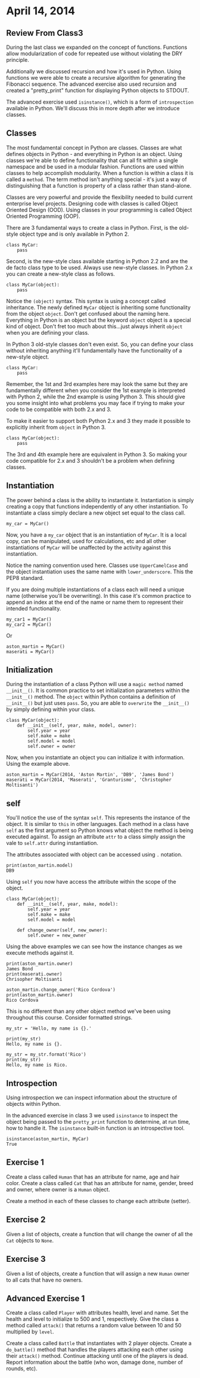 April 14, 2014
==============

Review From Class3
-----------------

During the last class we expanded on the concept of functions.  Functions allow modularization of code for repeated use without violating the DRY principle.

Additionally we discussed recursion and how it's used in Python.  Using functions we were able to create a recursive algorithm for generating the Fibonacci sequence.  The advanced exercise also used recursion and created a "pretty_print" function for displaying Python objects to STDOUT.

The advanced exercise used ``isinstance()``, which is a form of ``introspection`` available in Python.  We'll discuss this in more depth after we introduce classes.

Classes
-----------------

The most fundamental concept in Python are classes.  Classes are what defines objects in Python - and everything in Python is an object.  Using classes we're able to define functionality that can all fit within a single namespace and be used in a modular fashion.  Functions are used within classes to help accomplish modularity.  When a function is within a class it is called a ``method``.  The term method isn't anything special - it's just a way of distinguishing that a function is property of a class rather than stand-alone.

Classes are very powerful and provide the flexibility needed to build current enterprise level projects.  Designing code with classes is called Object Oriented Design (OOD).  Using classes in your programming is called Object Oriented Programming (OOP).

There are 3 fundamental ways to create a class in Python.  First, is the old-style object type and is only available in Python 2.

    class MyCar:
        pass

Second, is the new-style class available starting in Python 2.2 and are the de facto class type to be used.  Always use new-style classes.  In Python 2.x you can create a new-style class as follows.

    class MyCar(object):
        pass

Notice the ``(object)`` syntax.  This syntax is using a concept called inheritance.  The newly defined ``MyCar`` object is inheriting some functionality from the object ``object``.  Don't get confused about the naming here.  Everything in Python is an object but the keyword ``object`` object is a special kind of object.  Don't fret too much about this...just always inherit ``object`` when you are defining your class.

In Python 3 old-style classes don't even exist.  So, you can define your class without inheriting anything it'll fundamentally have the functionality of a new-style object.

    class MyCar:
        pass

Remember, the 1st and 3rd examples here may look the same but they are fundamentally different when you consider the 1st example is interpreted with Python 2, while the 2nd example is using Python 3.  This should give you some insight into what problems you may face if trying to make your code to be compatible with both 2.x and 3.

To make it easier to support both Python 2.x and 3 they made it possible to explicitly inherit from ``object`` in Python 3.

    class MyCar(object):
        pass

The 3rd and 4th example here are equivalent in Python 3.  So making your code compatible for 2.x and 3 shouldn't be a problem when defining classes.

Instantiation
-----------------

The power behind a class is the ability to instantiate it.  Instantiation is simply creating a copy that functions independently of any other instantiation.  To instantiate a class simply declare a new object set equal to the class call.

    my_car = MyCar()

Now, you have a ``my_car`` object that is an instantiation of ``MyCar``.  It is a local copy, can be manipulated, used for calculations, etc and all other instantiations of ``MyCar`` will be unaffected by the activity against this instantiation.

Notice the naming convention used here.  Classes use ``UpperCamelCase`` and the object instantiation uses the same name with ``lower_underscore``.  This the PEP8 standard.

If you are doing multiple instantiations of a class each will need a unique name (otherwise you'll be overwriting).  In this case it's common practice to append an index at the end of the name or name them to represent their intended functionality.

    my_car1 = MyCar()
    my_car2 = MyCar()

Or

    aston_martin = MyCar()
    maserati = MyCar()

Initialization
-----------------

During the instantiation of a class Python will use a ``magic method`` named ``__init__()``.  It is common practice to set initialization parameters within the ``__init__()`` method.  The ``object`` within Python contains a definition of ``__init__()`` but just uses ``pass``.  So, you are able to ``overwrite`` the ``__init__()`` by simply defining within your class.

    class MyCar(object):
        def __init__(self, year, make, model, owner):
            self.year = year
            self.make = make
            self.model = model
            self.owner = owner

Now, when you instantiate an object you can initialize it with information.  Using the example above.

    aston_martin = MyCar(2014, 'Aston Martin', 'DB9', 'James Bond')
    maserati = MyCar(2014, 'Maserati', 'Granturismo', 'Christopher Moltisanti')

self
-----------------

You'll notice the use of the syntax ``self``.  This represents the instance of the object.  It is similar to ``this`` in other languages.  Each method in a class have ``self`` as the first argument so Python knows what object the method is being executed against.  To assign an attribute ``attr`` to a class simply assign the vale to ``self.attr`` during instantiation.

The attributes associated with object can be accessed using ``.`` notation.

    print(aston_martin.model)
    DB9

Using ``self`` you now have access the attribute within the scope of the object.

    class MyCar(object):
        def __init__(self, year, make, model):
            self.year = year
            self.make = make
            self.model = model

        def change_owner(self, new_owner):
            self.owner = new_owner

Using the above examples we can see how the instance changes as we execute methods against it.

    print(aston_martin.owner)
    James Bond
    print(maserati.owner)
    Chrisopher Moltisanti

    aston_martin.change_owner('Rico Cordova')
    print(aston_martin.owner)
    Rico Cordova

This is no different than any other object method we've been using throughout this course.  Consider formatted strings.

    my_str = 'Hello, my name is {}.'

    print(my_str)
    Hello, my name is {}.

    my_str = my_str.format('Rico')
    print(my_str)
    Hello, my name is Rico.


Introspection
-----------------

Using introspection we can inspect information about the structure of objects within Python.

In the advanced exercise in class 3 we used ``isinstance`` to inspect the object being passed to the ``pretty_print`` function to determine, at run time, how to handle it.  The ``isinstance`` built-in function is an introspective tool.

    isinstance(aston_martin, MyCar)
    True

Exercise 1
-----------------

Create a class called ``Human`` that has an attribute for name, age and hair color.  Create a class called ``Cat`` that has an attribute for name, gender, breed and owner, where owner is a ``Human`` object.

Create a method in each of these classes to change each attribute (setter).

Exercise 2
-----------------

Given a list of objects, create a function that will change the owner of all the ``Cat`` objects to ``None``.

Exercise 3
-----------------

Given a list of objects, create a function that will assign a new ``Human`` owner to all cats that have no owners.

Advanced Exercise 1
-----------------

Create a class called ``Player`` with attributes health, level and name.  Set the health and level to initialize to 500 and 1, respectively.  Give the class a method called ``attack()`` that returns a random value between 10 and 50 multiplied by ``level``.

Create a class called ``Battle`` that instantiates with 2 player objects.  Create a ``do_battle()`` method that handles the players attacking each other using their ``attack()`` method.  Continue attacking until one of the players is dead.  Report information about the battle (who won, damage done, number of rounds, etc).


